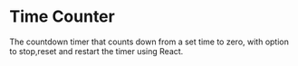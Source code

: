 # Time Counter

  The countdown timer that counts down from a set time to zero, with option to stop,reset and restart the timer using React.
